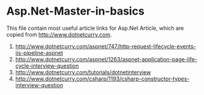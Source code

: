 # Asp.Net-Master-in-basics
This file contain most useful article links for Asp.Net Article, which are copied from http://www.dotnetcurry.com.

1. http://www.dotnetcurry.com/aspnet/747/http-request-lifecycle-events-iis-pipeline-aspnet
2. http://www.dotnetcurry.com/aspnet/1263/aspnet-application-page-life-cycle-interview-question
3. http://www.dotnetcurry.com/tutorials/dotnetinterview
4. http://www.dotnetcurry.com/csharp/1193/csharp-constructor-types-interview-question
